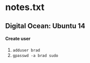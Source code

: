 # notes.txt

## Digital Ocean: Ubuntu 14

#### Create user
1. `adduser brad`
2. `gpasswd -a brad sudo`

